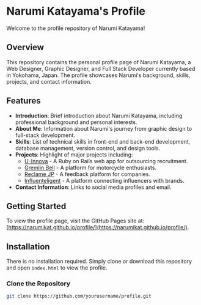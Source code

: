 # Narumi Katayama's Profile

Welcome to the profile repository of Narumi Katayama!

## Overview

This repository contains the personal profile page of Narumi Katayama, a Web Designer, Graphic Designer, and Full Stack Developer currently based in Yokohama, Japan. The profile showcases Narumi's background, skills, projects, and contact information.

## Features

- **Introduction**: Brief introduction about Narumi Katayama, including professional background and personal interests.
- **About Me**: Information about Narumi's journey from graphic design to full-stack development.
- **Skills**: List of technical skills in front-end and back-end development, database management, version control, and design tools.
- **Projects**: Highlight of major projects including:
  - [U-Innova](https://u-innova.herokuapp.com/) - A Ruby on Rails web app for outsourcing recruitment.
  - [Gremlin Bell](https://www.gremlin-bell.bike/) - A platform for motorcycle enthusiasts.
  - [Reclame JP](https://www.reclamejp.com/) - A feedback platform for companies.
  - [Influenteligent](https://influintelligent-844de0f5a8fb.herokuapp.com/) - A platform connecting influencers with brands.
- **Contact Information**: Links to social media profiles and email.

## Getting Started

To view the profile page, visit the GitHub Pages site at: [https://narumikat.github.io/profile/](https://narumikat.github.io/profile/).

## Installation

There is no installation required. Simply clone or download this repository and open `index.html` to view the profile.

### Clone the Repository

```bash
git clone https://github.com/yourusername/profile.git
